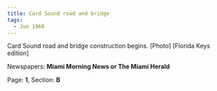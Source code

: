 ```yaml
---  
title: Card Sound road and bridge  
tags:  
  - Jun 1968  
---  
```

  
Card Sound road and bridge construction begins. [Photo] [Florida Keys edition]  
  
Newspapers: **Miami Morning News or The Miami Herald**  
  
Page: **1**, Section: **B** 
